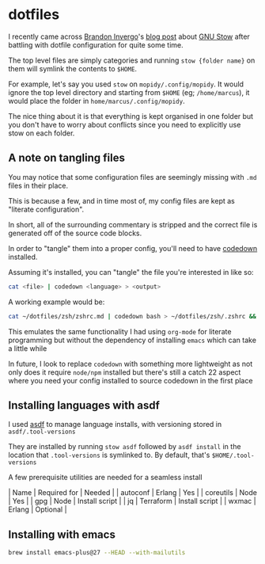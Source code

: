 # dotfiles

I recently came across [Brandon Invergo](https://twitter.com/brandoninvergo)'s [blog post](http://brandon.invergo.net/news/2012-05-26-using-gnu-stow-to-manage-your-dotfiles.html) about [GNU Stow](https://www.gnu.org/software/stow/) after battling with dotfile configuration for quite some time.

The top level files are simply categories and running `stow {folder name}` on them will symlink the contents to `$HOME`.

For example, let's say you used `stow` on `mopidy/.config/mopidy`. It would ignore the top level directory and starting from
`$HOME` (eg; `/home/marcus`), it would place the folder in `home/marcus/.config/mopidy`.

The nice thing about it is that everything is kept organised in one folder but you don't have to worry about conflicts since you need to explicitly use stow on each folder.

## A note on tangling files

You may notice that some configuration files are seemingly missing with `.md` files in their place.

This is because a few, and in time most of, my config files are kept as "literate configuration".

In short, all of the surrounding commentary is stripped and the correct file is generated off of the source code blocks.

In order to "tangle" them into a proper config, you'll need to have [codedown](https://github.com/earldouglas/codedown) installed.

Assuming it's installed, you can "tangle" the file you're interested in like so:

```bash
cat <file> | codedown <language> > <output>
```

A working example would be:

```bash
cat ~/dotfiles/zsh/zshrc.md | codedown bash > ~/dotfiles/zsh/.zshrc && stow zsh -d ~/dotfiles
```

This emulates the same functionality I had using `org-mode` for literate programming but without the dependency of installing `emacs` which can take a little while

In future, I look to replace `codedown` with something more lightweight as not only does it require `node/npm` installed but there's still a catch 22 aspect where you need your config installed to source codedown in the first place

## Installing languages with asdf

I used [asdf](https://asdf-vm.com) to manage language installs, with versioning stored in `asdf/.tool-versions`

They are installed by running `stow asdf` followed by `asdf install` in the location that `.tool-versions` is symlinked to. By default, that's `$HOME/.tool-versions`

A few prerequisite utilities are needed for a seamless install 

| Name      | Required for | Needed         |
| autoconf  | Erlang       | Yes            |
| coreutils | Node         | Yes            |
| gpg       | Node         | Install script |
| jq        | Terraform    | Install script |
| wxmac     | Erlang       | Optional       |

## Installing with emacs

```bash
brew install emacs-plus@27 --HEAD --with-mailutils
```
